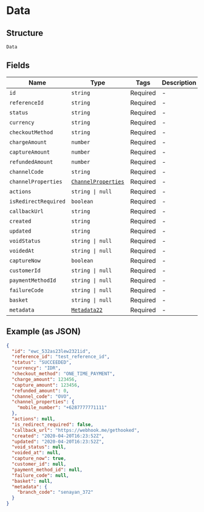 
# Data

## Structure

`Data`

## Fields

| Name | Type | Tags | Description |
|  --- | --- | --- | --- |
| `id` | `string` | Required | - |
| `referenceId` | `string` | Required | - |
| `status` | `string` | Required | - |
| `currency` | `string` | Required | - |
| `checkoutMethod` | `string` | Required | - |
| `chargeAmount` | `number` | Required | - |
| `captureAmount` | `number` | Required | - |
| `refundedAmount` | `number` | Required | - |
| `channelCode` | `string` | Required | - |
| `channelProperties` | [`ChannelProperties`](/doc/models/channel-properties.md) | Required | - |
| `actions` | `string \| null` | Required | - |
| `isRedirectRequired` | `boolean` | Required | - |
| `callbackUrl` | `string` | Required | - |
| `created` | `string` | Required | - |
| `updated` | `string` | Required | - |
| `voidStatus` | `string \| null` | Required | - |
| `voidedAt` | `string \| null` | Required | - |
| `captureNow` | `boolean` | Required | - |
| `customerId` | `string \| null` | Required | - |
| `paymentMethodId` | `string \| null` | Required | - |
| `failureCode` | `string \| null` | Required | - |
| `basket` | `string \| null` | Required | - |
| `metadata` | [`Metadata22`](/doc/models/metadata-22.md) | Required | - |

## Example (as JSON)

```json
{
  "id": "ewc_532as23lew2321id",
  "reference_id": "test_reference_id",
  "status": "SUCCEEDED",
  "currency": "IDR",
  "checkout_method": "ONE_TIME_PAYMENT",
  "charge_amount": 123456,
  "capture_amount": 123456,
  "refunded_amount": 0,
  "channel_code": "OVO",
  "channel_properties": {
    "mobile_number": "+6287777771111"
  },
  "actions": null,
  "is_redirect_required": false,
  "callback_url": "https://webhook.me/gethooked",
  "created": "2020-04-20T16:23:52Z",
  "updated": "2020-04-20T16:23:52Z",
  "void_status": null,
  "voided_at": null,
  "capture_now": true,
  "customer_id": null,
  "payment_method_id": null,
  "failure_code": null,
  "basket": null,
  "metadata": {
    "branch_code": "senayan_372"
  }
}
```

